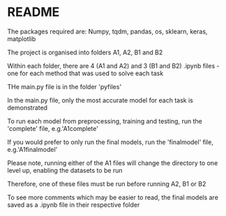 # README

The packages required are:
Numpy, tqdm, pandas, os, sklearn, keras, matplotlib

The project is organised into folders A1, A2, B1 and B2

Within each folder, there are 4 (A1 and A2) and 3 (B1 and B2) .ipynb files - one for each method that was used to solve each task

THe main.py file is in the folder 'pyfiles'

In the main.py file, only the most accurate model for each task is demonstrated

To run each model from preprocessing, training and testing, run the 'complete' file, e.g.'A1complete'

If you would prefer to only run the final models, run the 'finalmodel' file, e.g.'A1finalmodel'


Please note, running either of the A1 files will change the directory to one level up, enabling the datasets to be run

Therefore, one of these files must be run before running A2, B1 or B2


To see more comments which may be easier to read, the final models are saved as a .ipynb file in their respective folder
